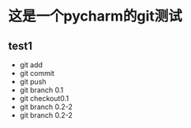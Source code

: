 # 这是一个pycharm的git测试

## test1

* git add
* git commit
* git push
* git branch 0.1
* git checkout0.1
* git branch 0.2-2
* git branch 0.2-2